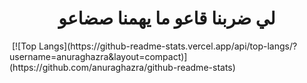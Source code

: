 <h1 align="center">لي ضربنا قاعو ما يهمنا صضاعو</h1>
<img src="https://memes.stormix.co/send/memes" alt=""/>
[![Top Langs](https://github-readme-stats.vercel.app/api/top-langs/?username=anuraghazra&layout=compact)](https://github.com/anuraghazra/github-readme-stats)
